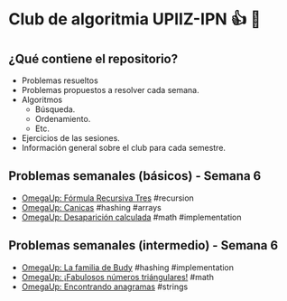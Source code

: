 # Club de algoritmia UPIIZ-IPN :+1: :dragon:
## ¿Qué contiene el repositorio?
* Problemas resueltos
 * Problemas propuestos a resolver cada semana.
* Algoritmos
  * Búsqueda.
  * Ordenamiento.
  * Etc.
 * Ejercicios de las sesiones.
 * Información general sobre el club para cada semestre.
  
## Problemas semanales (básicos) - Semana 6
* [OmegaUp: Fórmula Recursiva Tres](https://omegaup.com/arena/problem/Formula-Recursiva-Tres#problems) #recursion
* [OmegaUp: Canicas](https://omegaup.com/arena/problem/Can#problems) #hashing #arrays
* [OmegaUp: Desaparición calculada](https://omegaup.com/arena/problem/Desaparicion-Calculada#problems) #math #implementation

## Problemas semanales (intermedio) - Semana 6
 * [OmegaUp: La familia de Budy](https://omegaup.com/arena/problem/La-familia-de-Buddy#problems) #hashing #implementation
 * [OmegaUp: ¡Fabulosos números triángulares!](https://omegaup.com/arena/problem/Fabulosos-numeros-triangulares#problems) #math
 * [OmegaUp: Encontrando anagramas](https://omegaup.com/arena/problem/Encontrando-Anagramas#problems) #strings
 
 
